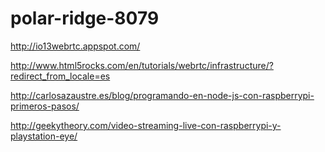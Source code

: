 # polar-ridge-8079

http://io13webrtc.appspot.com/

http://www.html5rocks.com/en/tutorials/webrtc/infrastructure/?redirect_from_locale=es

http://carlosazaustre.es/blog/programando-en-node-js-con-raspberrypi-primeros-pasos/

http://geekytheory.com/video-streaming-live-con-raspberrypi-y-playstation-eye/
